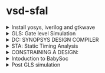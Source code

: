 # vsd-sfal
<details>
<summary>
Install yosys, iverilog and gtkwave </summary>
1.1: install yosys

    $ sudo apt-get update


    $ git clone https://github.com/YosysHQ/yosys.git


    $ cd yosys


    $ sudo apt install make (If make is not installed please install it) 


    $ sudo apt-get install build-essential clang bison flex \
    libreadline-dev gawk tcl-dev libffi-dev git \
    graphviz xdot pkg-config python3 libboost-system-dev \
    libboost-python-dev libboost-filesystem-dev zlib1g-dev

    
    $ make config-gcc


    $ make 


    $ sudo make instal


yosys:


![Screenshot from 2024-07-23 02-54-34](https://github.com/user-attachments/assets/61eb255c-02e2-408a-8fcf-77741d4e4a8f)


1.2: install icarus-iverilog


    sudo apt-get update


    sudo apt-get install iverilog


![Screenshot from 2024-07-23 02-51-13](https://github.com/user-attachments/assets/2141a391-6055-44f6-965e-6fbb0829239e)


1.3: install gtkwave


    sudo apt-get update


    sudo apt install gtkwave


![Screenshot from 2024-07-23 02-56-14](https://github.com/user-attachments/assets/b135e337-7015-41c2-98a5-b90ea0192c4a)


1.4: Iverilog:


Used to verify the rtl code for basic gates, adders, multipliers, adders etc. 
All the verilog codes have assosciated Test bench. 
Iverilog uses two arguments to dump a intermediate a.out file, which can be run in terminal to get the the VCD file.
VCD: Value change dump
     
 ![Screenshot from 2024-07-23 03-01-24](https://github.com/user-attachments/assets/060e9b70-54c1-46b8-95a4-5f03f40a3157)


vcd file is launched using gtkwave to verify the waveform:


![Screenshot from 2024-07-23 23-46-41](https://github.com/user-attachments/assets/20fd89c5-7d97-451e-a639-ca7bff8639d9)
![Screenshot from 2024-07-23 23-47-33](https://github.com/user-attachments/assets/294f982d-200d-4c10-93a4-18c72ba35c47)

     
Snippet from Test Bench to verify the output of counter:

![Screenshot from 2024-07-23 23-51-20](https://github.com/user-attachments/assets/bb801a3e-9d40-4f04-bcce-cec7e3b95482)

YOSYS: The open source synthesizer tool

![Screenshot from 2024-07-23 02-54-34](https://github.com/user-attachments/assets/78bd9e4a-dd80-4830-8b0e-3d92c5e3b760)

commands used: in order

Read Liberty: The Infamous .lib file. Lib used here is sky130 typical library. P: Typical T:25 V:1.8v

    read_liberty -lib ../../../sky130RTLDesignAndSynthesisWorkshop/lib/sky130_fd_sc_hd__tt_025C_1v80.lib  

Read verilog: path to vrilog file mentioned here

     read_verilog ../../../sky130RTLDesignAndSynthesisWorkshop/verilog_files/good_counter.v 

Yosys command to synthesize the deign under test to generic tech, irrespective og the sky130nm tech

    synth -top good_counter 

Tech mapping to sky130nm cells, This gives us data on what kind of cells were handpicked from sky130 lib

    abc -liberty ../../../sky130RTLDesignAndSynthesisWorkshop/lib/sky130_fd_sc_hd__tt_025C_1v80.lib 

SHOW: command use to view the dumped schematic/logic, in its Heirachical or flat nature

    show 

Write the gate level netlist (Heirarchical netlist), which can be used further for Placement and Route activites.

    write_verilog -noattr good_counter_ghnetlist.v

Flatten: Command used to get flat netlist.

    flatten

Write out the gate level netlist for the flatten netlist

    write_verilog -noattr good_counter_gfnetlist.v

![Screenshot from 2024-07-23 03-08-18](https://github.com/user-attachments/assets/3403b482-1a57-475e-b0f9-608b9d7f68e5)
![Screenshot from 2024-07-23 03-09-22](https://github.com/user-attachments/assets/9b2c5335-a327-4013-b207-15621caee607)
![Screenshot from 2024-07-23 03-10-48](https://github.com/user-attachments/assets/0473cccc-a0cc-4b0d-9c16-970ab71611a6)
![Screenshot from 2024-07-23 03-11-16](https://github.com/user-attachments/assets/1e0ade3a-f3b8-465e-9bd0-13d044e67610)
![Screenshot from 2024-07-24 00-07-22](https://github.com/user-attachments/assets/04a88079-4884-47f3-907d-3a94e4c3900d)


Synthesized netlist:


![image](https://github.com/user-attachments/assets/0477bef7-a001-48e7-aef5-049b15a372b9)


Sky130 lib snippet:


![Screenshot from 2024-07-25 00-41-18](https://github.com/user-attachments/assets/82ace1d9-7a33-45c3-a440-0e404f70bd35)


Hierarchy vs Flat netlist: .v file used: multiple_modules.v


    read_liberty -lib ../../../sky130RTLDesignAndSynthesisWorkshop/lib/sky130_fd_sc_hd__tt_025C_1v80.lib 
    read_verilog ../../../sky130RTLDesignAndSynthesisWorkshop/verilog_files/multiple_modules.v 
    synth -top multiple_modules 
    show multiple_modules 
    abc -liberty ../../../sky130RTLDesignAndSynthesisWorkshop/lib/sky130_fd_sc_hd__tt_025C_1v80.lib 
    

synth -top multiple_modules: return defaults Heirarchy enabled design.

![Screenshot from 2024-07-25 02-04-32](https://github.com/user-attachments/assets/754cb398-32e9-48a0-a4a2-20554d602049)


flatten: command used to get Flat netlist

![Screenshot from 2024-07-25 02-08-17](https://github.com/user-attachments/assets/ed1ff579-4fd1-4386-814f-e3a0590bdf98)

Submodule level synthesis:
Need: 

To instantisate "identical modules" multiple times in a design, instaed of overloading the tool, that can break due to the code repitition.
The synthesized module can be instantiated as many times as we need and stich them in top file.

synth -top sub_module1:

![Screenshot from 2024-07-25 02-27-55](https://github.com/user-attachments/assets/e82d0a6e-c3fd-4738-9c2b-e8cc385e6934)

![Screenshot from 2024-07-25 02-21-28](https://github.com/user-attachments/assets/685592bc-48ed-4236-93c2-37ed1ed89d72)


synth -top sub_module2:


![Screenshot from 2024-07-25 02-28-12](https://github.com/user-attachments/assets/27f6d605-0778-4b67-b52d-2775d0d3ae29)

![Screenshot from 2024-07-25 02-22-43](https://github.com/user-attachments/assets/9bc86156-5be5-47f5-a93f-180062f89ce2)


# DFF usage in Yosys.
## DFF with asynchronous reset:
verilog snippet:

![Screenshot from 2024-07-27 21-45-30](https://github.com/user-attachments/assets/f29aa735-59c7-4915-aa38-cb9d9e5a4c38)


Waveform:

![Screenshot from 2024-07-27 18-02-34](https://github.com/user-attachments/assets/53a9ec55-f3b5-4c50-9702-a23afa80dc21)

show:
![Screenshot from 2024-07-27 22-07-29](https://github.com/user-attachments/assets/3acd41b7-644b-43eb-8fcd-be06ab0cbfd3)

synthesized netlist:
![Screenshot from 2024-07-27 22-10-25](https://github.com/user-attachments/assets/df723a86-442d-4ed6-9653-056e0b292db2)



## DFF with Asynchronouts set

Verilog snippet:

![Screenshot from 2024-07-27 21-45-55](https://github.com/user-attachments/assets/c82714ec-89a5-4acc-9f68-12eec14dfaba)

Waveform:

![Screenshot from 2024-07-27 18-07-07](https://github.com/user-attachments/assets/78b0b162-b275-4c95-be61-36733492e0a0)

show:

![Screenshot from 2024-07-27 22-13-35](https://github.com/user-attachments/assets/36f77fd8-6e36-4839-abb4-5e608d541ffb)

Synthesized netlist:

![Screenshot from 2024-07-27 22-15-18](https://github.com/user-attachments/assets/031a35e7-660b-4811-9819-d8e8c95c85dc)




# Combination and Sequential Optimizations:
## Topics like: Constant propagation, Boolean optimisation, State Optimisation, Retiming, Logic Cloning were explained with basic combinational and DFF gates.

# Opt Lab
To understand the implementation of basic Ternary statements into logic gates by Yosys.

Verilog snippet:

![Screenshot from 2024-07-27 22-32-09](https://github.com/user-attachments/assets/7394f217-818e-4787-b59f-2d8da384f607)

Basically a ternary expression for AND gate: Yosys implementing and gate with Opt_clean -purge

![Screenshot from 2024-07-27 22-31-07](https://github.com/user-attachments/assets/473849e9-bea9-4157-bda1-4dcf2f94b25c)

commands used:

![Screenshot from 2024-07-27 22-33-56](https://github.com/user-attachments/assets/a4de0ffe-fd1b-4738-a2b7-886958038be7)

# Opt check 2

Verilog snippet:

![Screenshot from 2024-07-27 22-48-31](https://github.com/user-attachments/assets/866b5a1a-5e03-463f-bb7b-e49ba7fc7903)


OR gate Implemented:


show: before

    opt_purge -clean

![Screenshot from 2024-07-27 22-40-36](https://github.com/user-attachments/assets/cd1ac00e-d776-4280-be68-f02e32715a3e)

After:    
    Opt_clean -purge
    
    
show:

![Screenshot from 2024-07-27 22-42-03](https://github.com/user-attachments/assets/76c79d4c-96c8-4bff-81c6-346a764e9ca8)


Stats: 

before mapping

![Screenshot from 2024-07-27 22-40-19](https://github.com/user-attachments/assets/234fe7cc-24b9-4812-b0ba-6e5816682557)


Stats: 

after mapping

![Screenshot from 2024-07-27 22-41-27](https://github.com/user-attachments/assets/03d960d1-3883-4388-8417-7c33c67799cf)

# 3 input and gate

verilog snippet:

![Screenshot from 2024-07-27 22-51-50](https://github.com/user-attachments/assets/97052fa5-9297-4c5b-bb5b-649b1ed03069)

abc mapped:

![Screenshot from 2024-07-27 22-51-17](https://github.com/user-attachments/assets/e0697802-85b7-426f-af5d-2999dbe69c39)


# Sequential Optimization:

Verilog snippet:

D Flip Flop implemeted due to Q toggling

![Screenshot from 2024-07-27 23-35-10](https://github.com/user-attachments/assets/6fafcf37-ef69-4e66-8b39-69fe528f11f4)

show:

![Screenshot from 2024-07-27 23-29-37](https://github.com/user-attachments/assets/30a592ed-adde-4848-8a17-b11ac6c6c892)


gate level netlist:

![Screenshot from 2024-07-27 23-38-10](https://github.com/user-attachments/assets/a9a1cff7-fb5c-4a55-8e47-e75ffafcca1e)


Verilog snippet:

DFF not inferred due to tie high logic equivalent circuit.

![Screenshot from 2024-07-27 23-34-35](https://github.com/user-attachments/assets/fedefd3b-9abb-45b0-86cb-732b894365d5)



show:

![Screenshot from 2024-07-27 23-31-22](https://github.com/user-attachments/assets/ff6dd6a6-c518-402e-93f5-0e3cfba21207)


gate level netlist:

![Screenshot from 2024-07-27 23-34-35](https://github.com/user-attachments/assets/750179f8-6e79-4b1f-b36c-d9801178083c)


DFF const 3: The tricky Flop: Reset and Set flop with Reset and clock shorted. A small glitch can be observed in gtkwave simulation.
This can break the circuit functionality, if not handled carefully.

verilog snippet:

![Screenshot from 2024-07-27 23-54-32](https://github.com/user-attachments/assets/443e3290-9f78-4f3e-866b-25450ebb6810)


gtkwave simualtion:

![Screenshot from 2024-07-28 00-11-26](https://github.com/user-attachments/assets/9fd415d7-cce7-4829-90e1-53f0fdfcd00a)



show:

![Screenshot from 2024-07-27 23-49-57](https://github.com/user-attachments/assets/0ad89813-ffbe-4a33-9e1b-a2db413d3f53)


gate level netlist:

![Screenshot from 2024-07-27 23-51-24](https://github.com/user-attachments/assets/3fa31271-e753-46b9-859c-bf029b608dfd)

</details>

<details>
<summary> GLS: Gate level Simulation </summary>
    
## caveats observed in verilog coding that will affect GLS mismtach.
1. sensitivity level mismtach
2. blocking and non blocking mismatch
3. non standandard verilog coding

## Sensitivity level mismtach

![Screenshot from 2024-07-29 20-12-09](https://github.com/user-attachments/assets/6cba1d83-68c2-4f18-b643-c6402450a7a0)

## Blocking and non blocking statements

![Screenshot from 2024-07-29 20-13-38](https://github.com/user-attachments/assets/a0ca6b6c-98e4-4a31-a7b5-94b3d22be058)
![Screenshot from 2024-07-29 20-14-46](https://github.com/user-attachments/assets/f05a6916-27ee-46ff-ab41-bd06d6692840)
![Screenshot from 2024-07-29 20-15-22](https://github.com/user-attachments/assets/13786a92-e1c3-4f29-9f11-009e7306b338)


## Good Simulation match between: verilog and gate level netlist

Verilog Snippet:

![Screenshot from 2024-07-29 20-21-06](https://github.com/user-attachments/assets/03318624-3867-4e9f-8e7a-458707363292)


gtkwave simulation:

![Screenshot from 2024-07-29 20-20-15](https://github.com/user-attachments/assets/d7512a46-239a-4c8b-b304-d9ed13938124)



gate level netlist:

![Screenshot from 2024-07-29 20-21-50](https://github.com/user-attachments/assets/a6cbe528-f675-477d-a309-9ab7c0795711)



gtkwave simulation:
![Screenshot from 2024-07-29 20-24-54](https://github.com/user-attachments/assets/60214645-39fa-4fd5-abe0-b21c059545fd)



commands used:

Yosys:

    read_liberty -lib ../../../sky130RTLDesignAndSynthesisWorkshop/lib/sky130_fd_sc_hd__tt_025C_1v80.lib 
    read_verilog ../../../sky130RTLDesignAndSynthesisWorkshop/verilog_files/good_mux.v 
    synth -top good_mux 
    abc -liberty ../../../sky130RTLDesignAndSynthesisWorkshop/lib/sky130_fd_sc_hd__tt_025C_1v80.lib 
    show 
    write_verilog -noattr good_mux_gnetlist.v

iverilog and gtkwave commands used:

    iverilog ../sky130RTLDesignAndSynthesisWorkshop/my_lib/verilog_model/primitives.v ../sky130RTLDesignAndSynthesisWorkshop/my_lib/verilog_model/sky130_fd_sc_hd.v ../yosys/projects/gls_lab/good_mux_gnetlist.v         ../sky130RTLDesignAndSynthesisWorkshop/verilog_files/tb_good_mux.v

gtkwave tb_good_mux.vcd


## Simulation mismatch: due to sensitivity mismatch

verilog snippet:

![Screenshot from 2024-07-29 20-27-13](https://github.com/user-attachments/assets/0c69ea6d-024c-4df5-adf2-f72745af21ef)



gtkwave simulation:

![Screenshot from 2024-07-29 20-29-34](https://github.com/user-attachments/assets/3b560420-6417-4cd6-ba4f-ec5275d1019e)



gate level netlist:

![Screenshot from 2024-07-29 20-32-10](https://github.com/user-attachments/assets/3f22ff1f-4bf1-4fb6-a2f7-f685b29e2f1d)




gtkwave simulation:

![Screenshot from 2024-07-29 20-34-42](https://github.com/user-attachments/assets/8e6db773-deae-4d51-b14a-2296bffdf66d)



yosys:

![Screenshot from 2024-07-29 20-30-55](https://github.com/user-attachments/assets/26da1829-5753-4f01-aee2-000401932e07)


</details>

<details>

<summary>
DC: SYNOPSYS DESIGN COMPILER</summary>

## Sythesis tool: Used to convert RTL to gate level netlist.

![Screenshot 2024-07-29 at 10 52 06 PM](https://github.com/user-attachments/assets/3c27aa9d-e74b-4655-b5a1-e8e0d0f2e197)
Source: UC Davis


### Inputs to DC:
.lib/.db: Sky130 file
.SDC: Synopsys Constraint file.
.V: RTL netlist

### Outputs:
Synthesis Qor
gate level netlist
ddc file.

Lab1: Flop with Latch enable

Commands used:
csh #to enter C Shell

    DC_SHELL #to open Design compiler

![Screenshot 2024-07-29 at 11 00 42 PM](https://github.com/user-attachments/assets/94e13719-03e0-4572-9fae-e84fc9769a98)

.synopsys_dc.setup file: to initialize the libraries

#setting target and link library to defualy sky 130nm db#

    set target_library ../lib/sky130_fd_sc_hd__tt_025C_1v80.db
    set link_library { * ../lib/sky130_fd_sc_hd__tt_025C_1v80.db}

commands to write verilog and ddc file:

![Screenshot 2024-07-29 at 11 05 41 PM](https://github.com/user-attachments/assets/d99cc841-de69-4d8a-b231-a72b859f9726)


gate level netlist:

![Screenshot 2024-07-29 at 11 04 53 PM](https://github.com/user-attachments/assets/fcfe4224-d749-4136-af1e-17a2b8cdc92b)

# Design Vision: 
## it is the gui version used to load the ddc file to view the schematic.

commands used:

    csh
    design_vision
    read_ddc lab1.ddc

![Screenshot 2024-07-29 at 11 11 06 PM](https://github.com/user-attachments/assets/7215e8a1-6364-435e-95b3-db7aff6f530a)

schematic:

abstract:

![Screenshot 2024-07-29 at 11 12 54 PM](https://github.com/user-attachments/assets/a0f45812-8c58-45c4-86cf-db6fb263224d)


Expand Heirarchy:

![Screenshot 2024-07-29 at 11 13 02 PM](https://github.com/user-attachments/assets/5916cb26-46e4-45fb-b2f4-a588fc762c43)


# Synopsys tools works with TCL language:

## using foreach collection to loop thru all the cells used in library:

![Screenshot 2024-07-29 at 11 18 37 PM](https://github.com/user-attachments/assets/594aa0b3-2f05-408d-b18b-913e88e780f8)

</details>

<details>

<summary>
STA: Static Timing Analysis</summary>

what is setup time:
The min time for which the data needs to be stable before the clock edge.

<img width="1301" alt="Screenshot 2024-07-29 at 11 23 06 PM" src="https://github.com/user-attachments/assets/1d86c109-09f0-4571-a5fc-af0a8e62f81b">



What is hold time:
The min time the data needs to be stable after the clock edge.

<img width="1040" alt="Screenshot 2024-07-29 at 11 27 44 PM" src="https://github.com/user-attachments/assets/92580455-c343-40e9-a21c-adced4d4d0ad">

Delay of a cell:

<img width="1479" alt="Screenshot 2024-07-29 at 11 35 21 PM" src="https://github.com/user-attachments/assets/655c9393-f1a2-4bbf-99cb-16dc4acf83fa">

Timing arcs:

Combinational gates:

<img width="1393" alt="Screenshot 2024-07-29 at 11 39 07 PM" src="https://github.com/user-attachments/assets/dea11afe-090f-40e3-a680-1839c5b97b6d">



Sequential gates:

<img width="1479" alt="Screenshot 2024-07-29 at 11 39 35 PM" src="https://github.com/user-attachments/assets/93005cb4-946a-4bc1-8c66-03144be9809b">

</details>

<details>

<summary>
CONSTRAINING A DESIGN:</summary>

## Snippet for Constaining a design:

<img width="1656" alt="Screenshot 2024-07-30 at 12 09 55 PM" src="https://github.com/user-attachments/assets/9eca2ead-0efa-4e80-a8ab-a0ec78e3c2fd">

SDC plays a crucial rule to define the clock parameters to meet timing of a design.

## Timing Paths:
1. IN2REG
2. REG2REG
3. REG2OUT
4. IN2OUT

IO Modelling: IO budgetting is important to model IN2REG and REG2OUT paths.
SDC CLK will constrain all REG2REG paths.

## Important check:
To do Sanity checks for all input files, report Qor after each stage of PnR.

#Summary:

<img width="1656" alt="Screenshot 2024-07-30 at 12 40 07 PM" src="https://github.com/user-attachments/assets/7c850f96-d397-4940-8d87-eb6e33bda985">
<img width="1656" alt="Screenshot 2024-07-30 at 12 44 33 PM" src="https://github.com/user-attachments/assets/d7148e56-cd57-4776-b5f5-8a100f4805d0">

</details>

<details>
<summary> Intoduction to BabySoc</summary>
    
What is SoC?
SoC is a single-die chip that has some different IP cores on it. These IPs could vary from microprocessors (completely digital) to 5G broadband modems (completely analog).
The design of a system on chip usually includes a central processing unit, memory, ports for input and outputs, secondary storage devices, and peripheral interfaces such as Timers, etc.
Depending upon the requirement it can also consist of a digital or analog signal processing system or a floating-point unit.
SoC with equivalent functionality will have increased performance and reduced power consumption as well as a smaller semiconductor die area.


Why SoC?

VSDBabySoC is a small yet powerful RISCV-based SoC. The main purpose of designing such a small SoC is to test three open-source IP cores together for the first time and calibrate the analog part of it. VSDBabySoC contains one RVMYTH microprocessor, an 8x-PLL to generate a stable clock, and a 10-bit DAC to communicate with other analog devices.

![image](https://github.com/user-attachments/assets/d7dcc6b8-e7dd-4fed-be88-7991e110a4eb)


source: https://github.com/Devipriya1921/VSDBabySoC_ICC2


Problem statement

This work discusses the different aspects of designing a small SoC based on RVMYTH (a RISCV-based processor). This SoC will leverage a PLL as its clock generator and controller and a 10-bit DAC as a way to talk to the outside world. Other electrical devices with proper analog input like televisions, and mobile phones could manipulate DAC output and provide users with music sound or video frames. At the end of the day, it is possible to use this small fully open-source and well-documented SoC which has been fabricated under Sky130 technology, for educational purposes.

Design elements used in BabySoC:
1.RVMYTH
2.PLL
3.DAC
4.SPI

RVMYTH: 

It is basic RISCV CPU developed by Steve Hovver and VSD sysytem deisgn to comprehend the knowledge of a simple cpu and its working mechanism, it is a 5bit cpu machine.
All these designs are open source and modelled using their git repos, which are open source.

PLL:

The phase-locked loop (PLL) block is a feedback control system that automatically adjusts the phase of a locally generated signal to match the phase of an input signal. PLLs operate by producing an oscillator frequency to match the frequency of an input signal. In 
this locked condition, any slight change in the input signal first appears as a change in phase between the input signal and the oscillator frequency. This phase shift then acts as an error signal to change the frequency of the local PLL oscillator to match the 
input signal. The locking-onto-a-phase relationship between the input signal and the local oscillator accounts for the name phase-locked loop. PLLs are often used in high-speed communication applications.

Source: Intel

DAC: 

It is a Digital to analog converted ubiquitously used across multiple IC domains, they mainly serve in conerting all digital signals to analog and helps with communicating either with external world or Intra chip.

SPI: 

Serial Peripheral Interface it a protocol used for communication of data between devices, a synchronous mechanism with full duplex interface capability, maily serves intra chip.

## Simulating babysoc using Iverilog and gtkwave
###pre synth simulation

    sudo apt install make python python3 python3-pip git iverilog gtkwave docker.io
    sudo chmod 666 /var/run/docker.sock
    cd ~
    pip3 install pyyaml click sandpiper-saas #pip3 is a pyhton install application

clone vsdbabysoc.git from repo
    git clone https://github.com/manili/VSDBabySoC.git

Use make command to generate .V files:

    cd VSDBabySoC
    make pre_synth_sim

Work around for missing sand-piper on VM's:

![Screenshot from 2024-08-21 02-59-24](https://github.com/user-attachments/assets/7737c2e9-d854-4114-b6a7-0c4355b0b576)

    python3 -m venv .venv
    source ~/.venv/bin/activate
    
![Screenshot from 2024-08-21 03-08-45](https://github.com/user-attachments/assets/f5e95f45-14c9-4437-b39b-4e932f432394)

    python3 -m install sandpiper-saas    

Execute the command:

    sandpiper-saas -i ./src/module/*.tlv -o rvmyth.v --bestsv --noline -p verilog --outdir ./src/module/
    
It will generate following .v files rvmyth.v and rvmyth_gen.v.


view the ouput vcd file:
    cd /home/nkm/Desktop/vsd-sfal/VSDBabySoC/output/pre_synth_sim/pre_synth_sim.vcd

waveform: DAC output is verified along with out

![Screenshot from 2024-08-21 02-45-06](https://github.com/user-attachments/assets/db30e618-563e-4b0b-a136-7a239c1ffaf0)

Data type used to get the outputs: D[9:0]: Decimal | out: Analog:step


</details>

<details>
<summary> Post GLS simulation </summary>

Post GLS simulation is performed by synthesizing netlist using dc_shell and verify the simulation using iverilog.

    pip3 install pyyaml click sandpiper-saas #install sandpiper to synthesize tlv files

SandPiper SaaS Edition runs Redwood EDA's SandPiper™ TL-Verilog compiler as a microservice in the cloud to support low-overhead and zero-cost open-source development using commercial-grade capabilities. This simple Python script provides a convenient command-line interface to the microservice. It is used by exciting projects such as WARP-V and 1st CLaaS.

A TL-Verilog-enhanced open-source Verilog development flow might also make use of the similarly-light-weight makerchip-app for TL-Verilog editing.

source: https://pypi.org/project/sandpiper-saas/

DC_Shell:

Dc shell needs propreitarry .DB file in place of .lib file to do mappping.
The git clone of https://github.com/manili/VSDBabySoC.git has .lib files of all the deisgn elements.

![image](https://github.com/user-attachments/assets/c844bee0-dd92-4502-bd05-332057df81fe)

we need to convert these .lib to .db using lc_shell: A Synopsys library compiler tool.

![image](https://github.com/user-attachments/assets/5d661e3e-fd06-48d3-b4e5-1a21596e7ac2)

commands used to convert: .lib to .db

fix all the errors per the log file: 

![image](https://github.com/user-attachments/assets/f694d4a0-b52c-47f8-8151-fd617bcd0f33)
   
after fixing the errors:

![image](https://github.com/user-attachments/assets/1d7f16e6-dcb4-4dd0-96b6-60096ac39bd1)

Note: Warnings can be ignored at this stage.

using wget command to import latest lib from git repo

![image](https://github.com/user-attachments/assets/a605a410-2eac-4fa5-9ca8-463b6b30dd8e)



commands used to convert:.lib to .db

    read_lib avsddac.lib
    write_lib avsddac.lib -format db -output avsddac.db
    write_lib avsddac.lib -format db -output avsddac.db
    read_lib avsddac.lib
    write_lib avsddac -format db -output avsddac.db
    read_lib avsdpll.lib
    write_lib avsdpll -format db -output avsdpll.db
    read_lib sky130_fd_sc_hd__tt_025C_1v80.lib
    write_lib sky130_fd_sc_hd__tt_025C_1v80 -format db -output sky130_fd_sc_hd__tt_025C_1v80.db


genearte neccesary .vh files: make pre_synth_sim

    sandpiper-saas -i ./src/module/*.tlv -o rvmyth.v --bestsv --noline -p verilog --outdir ./src/module/

using dc_shell to synthesize the netlist:

    set target_library /home/nanda/babysoc/VSDBabySoC/src/lib/sky130_fd_sc_hd__tt_025C_1v80.db
    set link_library {* /home/nanda/babysoc/VSDBabySoC/src/lib/sky130_fd_sc_hd__tt_025C_1v80.db /home/nanda/babysoc/VSDBabySoC/src/lib/avsddac.db /home/nanda/babysoc/VSDBabySoC/src/lib/avsdpll.db }
    set search_path {/home/nanda/babysoc/VSDBabySoC/src/include /home/nanda/babysoc/VSDBabySoC/src/module/}
    read_file {sandpiper_gen.vh  sandpiper.vh  sp_default.vh  sp_verilog.vh clk_gate.v rvmyth.v rvmyth_gen.v vsdbabysoc.v} -autoread -top vsdbabysoc
    link
    compile_ultra
    write_file -format verilog -hierarchy -output /home/nanda/babysoc/VSDBabySoC/output/babysoc_netlist.v
    report_qor > qor.txt
    pwd
    write_file -format ddc -hierarchy -output /home/nanda/babysoc/VSDBabySoC/output/babysoc.ddc
    history > history.tcl


read the design collaterals

![image](https://github.com/user-attachments/assets/6e236fb6-0e37-4d6f-bfd4-8874ed28d4a1)

link the design:
    link

![image](https://github.com/user-attachments/assets/65511bce-1928-40bd-88c8-98e674c892b4)

    report_qor
    
![image](https://github.com/user-attachments/assets/3ed831d5-2d76-4f8f-8292-86b4a8d04076)

![image](https://github.com/user-attachments/assets/2e4b8bed-4195-444b-b18b-b4574f6fd06f)

using Iverilog to get post synth simulation vcd file.

    iverilog -DFUNCTIONAL -DUNIT_DELAY=#1 -o ./output/post_synth_sim.out ./src/gls_model/primitives.v ./src/gls_model/sky130_fd_sc_hd.v ./output/babysoc_netlist1.v ./src/module/avsdpll.v ./src/module/avsddac.v ./src/module/testbench.v

post synth sim:

![image](https://github.com/user-attachments/assets/2e8c1095-f7bc-4014-ac60-c8b642759435)


pre synth sim:

![Screenshot from 2024-08-21 02-45-06](https://github.com/user-attachments/assets/db30e618-563e-4b0b-a136-7a239c1ffaf0)


    




    







</details>



































   










































     
